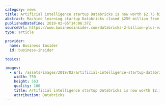 ```yaml
---
category: news
title: Artificial intelligence startup Databricks is now worth $2.75 billion after raising $250 million from Andreessen Horowitz and Microsoft
abstract: Machine learning startup Databricks closed $250 million from Andreessen Horowitz, Microsoft and more. CEO Ali Ghodsi explains how it grew so fast.
publishedDateTime: 2019-02-05T14:06:37Z
sourceUrl: https://www.businessinsider.com/databricks-2-billion-plus-valuation-funding-andreessen-horowitz-2019-2
type: article

provider:
  name: Business Insider
  id: business-insider

topics:

images:
  - url: /assets/images/2019/02/artificial-intelligence-startup-databricks-is-now-worth-2-75-billion-after-raising-250-million-from-andreessen-horowitz-and-microsoft-1.jpg
    width: 750
    height: 563
    quality: 100
    title: Artificial intelligence startup Databricks is now worth $2.75 billion after raising $250 million from Andreessen Horowitz and Microsoft
    attribution: Databricks
---
```

